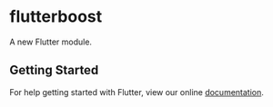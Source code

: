 # flutterboost

A new Flutter module.

## Getting Started

For help getting started with Flutter, view our online
[documentation](https://flutter.dev/).
